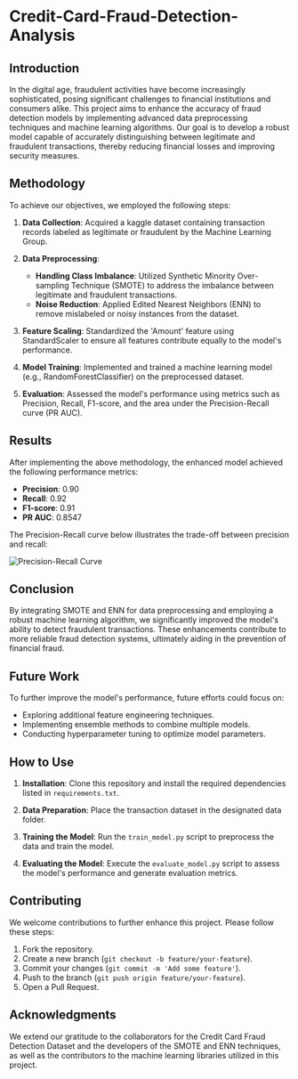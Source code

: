 # Credit-Card-Fraud-Detection-Analysis

## Introduction

In the digital age, fraudulent activities have become increasingly sophisticated, posing significant challenges to financial institutions and consumers alike. This project aims to enhance the accuracy of fraud detection models by implementing advanced data preprocessing techniques and machine learning algorithms. Our goal is to develop a robust model capable of accurately distinguishing between legitimate and fraudulent transactions, thereby reducing financial losses and improving security measures.

## Methodology

To achieve our objectives, we employed the following steps:

1. **Data Collection**: Acquired a kaggle dataset containing transaction records labeled as legitimate or fraudulent by the Machine Learning Group.

2. **Data Preprocessing**:
   - **Handling Class Imbalance**: Utilized Synthetic Minority Over-sampling Technique (SMOTE) to address the imbalance between legitimate and fraudulent transactions.
   - **Noise Reduction**: Applied Edited Nearest Neighbors (ENN) to remove mislabeled or noisy instances from the dataset.

3. **Feature Scaling**: Standardized the 'Amount' feature using StandardScaler to ensure all features contribute equally to the model's performance.

4. **Model Training**: Implemented and trained a machine learning model (e.g., RandomForestClassifier) on the preprocessed dataset.

5. **Evaluation**: Assessed the model's performance using metrics such as Precision, Recall, F1-score, and the area under the Precision-Recall curve (PR AUC).

## Results

After implementing the above methodology, the enhanced model achieved the following performance metrics:

- **Precision**: 0.90
- **Recall**: 0.92
- **F1-score**: 0.91
- **PR AUC**: 0.8547

The Precision-Recall curve below illustrates the trade-off between precision and recall:

![Precision-Recall Curve](path_to_pr_curve_image)

## Conclusion

By integrating SMOTE and ENN for data preprocessing and employing a robust machine learning algorithm, we significantly improved the model's ability to detect fraudulent transactions. These enhancements contribute to more reliable fraud detection systems, ultimately aiding in the prevention of financial fraud.

## Future Work

To further improve the model's performance, future efforts could focus on:

- Exploring additional feature engineering techniques.
- Implementing ensemble methods to combine multiple models.
- Conducting hyperparameter tuning to optimize model parameters.

## How to Use

1. **Installation**: Clone this repository and install the required dependencies listed in `requirements.txt`.

2. **Data Preparation**: Place the transaction dataset in the designated data folder.

3. **Training the Model**: Run the `train_model.py` script to preprocess the data and train the model.

4. **Evaluating the Model**: Execute the `evaluate_model.py` script to assess the model's performance and generate evaluation metrics.

## Contributing

We welcome contributions to further enhance this project. Please follow these steps:

1. Fork the repository.
2. Create a new branch (`git checkout -b feature/your-feature`).
3. Commit your changes (`git commit -m 'Add some feature'`).
4. Push to the branch (`git push origin feature/your-feature`).
5. Open a Pull Request.

## Acknowledgments

We extend our gratitude to the collaborators for the Credit Card Fraud Detection Dataset and the developers of the SMOTE and ENN techniques, as well as the contributors to the machine learning libraries utilized in this project.

